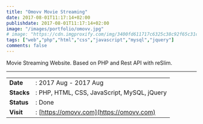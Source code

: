 ```yaml
---
title: "Omovv Movie Streaming"
date: 2017-08-01T11:17:14+02:00
publishdate: 2017-08-01T11:17:14+02:00
image: "/images/portfolio/omovv.jpg"
# image: "https://cdn.imgproxify.com/img/3400fd611717c6325c38c92f65c31ceedcb94fa308c6df5f049fb4678d6cc17f19c3f954f5720a244e293cee0eba8282fb1c48354aca50ce.jpg"
tags: ["web","php","html","css","javascript","mysql","jquery"]
comments: false
---
```


Movie Streaming Website. Based on PHP and Rest API with reSlim.
<!--more-->
---

|||
|---|---|
|**Date**| : 2017 Aug - 2017 Aug
|**Stacks**| : PHP, HTML, CSS, JavaScript, MySQL, jQuery
|**Status**| : Done
|**Visit**| : [https://omovv.com](https://omovv.com)

